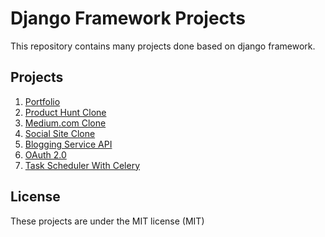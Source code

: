 # Django Framework Projects
This repository contains many projects done based on django framework.

## Projects
1. [Portfolio](portfolio/)
2. [Product Hunt Clone](producthunt/)
3. [Medium.com Clone](https://github.com/muhammad-mamdouh/wall-app)
4. [Social Site Clone](socialsite/)
5. [Blogging Service API](src/)
6. [OAuth 2.0](google_oauth2_src/)
7. [Task Scheduler With Celery](task_scheduler/)

## License
These projects are under the MIT license (MIT)

